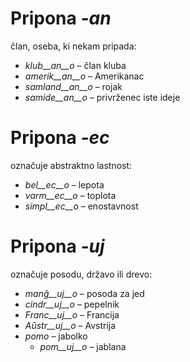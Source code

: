 # Pripona *-an*

član, oseba, ki nekam pripada:

- *klub__an__o*    – član kluba
- *amerik__an__o*  – Amerikanac
- *samland__an__o* – rojak
- *samide__an__o*  – privrženec iste ideje
 

# Pripona *-ec*

označuje abstraktno lastnost:

- *bel__ec__o*   – lepota
- *varm__ec__o*  – toplota
- *simpl__ec__o* – enostavnost
 

# Pripona *-uj*

označuje posodu, državo ili drevo:

- *manĝ__uj__o*  – posoda za jed
- *cindr__uj__o* – pepelnik
- *Franc__uj__o* – Francija
- *Aŭstr__uj__o* – Avstrija
- *pomo*   – jabolko
   - *pom__uj__o*   – jablana
